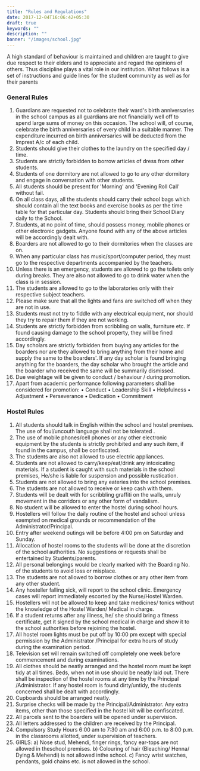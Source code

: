 ```yaml
---
title: "Rules and Regulations"
date: 2017-12-04T16:06:42+05:30
draft: true
keywords: ""
description: ""
banner: "/images/school.jpg"
---
```

A high standard of behaviour is maintained and children are taught to give due respect to their elders and to appreciate and regard the opinions of others. Thus discipline plays a vital role in our institution.
What follows is a set of instructions and guide lines for the student community as well as for their parents

### General Rules

1.	Guardians are requested not to celebrate their ward's birth anniversaries in the school campus as all guardians are not financially well off to spend large sums of money on this occasion. The school will, of course, celebrate the birth anniversaries of every child in a suitable manner. The expenditure incurred on birth anniversaries will be deducted from the Imprest A/c of each child.
2.	Students should give their clothes to the laundry on the specified day / time.
3.	Students are strictly forbidden to borrow articles of dress from other students.
4.	Students of one dormitory are not allowed to go to any other dormitory and engage in conversation with other students.
5.	All students should be present for 'Morning' and 'Evening Roll Call' without fail.
6.	On all class days, all the students should carry their school bags which should contain all the text books and exercise books as per the time table for that particular day. Students should bring their School Diary daily to the School.
7.	Students, at no point of time, should possess money, mobile phones or other electronic gadgets. Anyone found with any of the above articles will be accordingly dealt with.
8.	Boarders are not allowed to go to their dormitories when the classes are on.
9.	When any particular class has music/sport/computer period, they must go to the respective departments accompanied by the teachers.
10.	Unless there is an emergency, students are allowed to go the toilets only during breaks. They are also not allowed to go to drink water when the class is in session.
11.	The students are allowed to go to the laboratories only with their respective subject teachers.
12.	Please make sure that all the lights and fans are switched off when they are not in use.
13.	Students must not try to fiddle with any electrical equipment, nor should they try to repair them if they are not working.
14.	Students are strictly forbidden from scribbling on walls, furniture etc. If found causing damage to the school property, they will be fined accordingly.
15.	Day scholars are strictly forbidden from buying any articles for the boarders nor are they allowed to bring anything from their home and supply the same to the boarders'. If any day scholar is found bringing anything for the boarders, the day scholar who brought the article and the boarder who received the same will be summarily dismissed.
16.	Due weightage will be given to conduct / behaviour / during promotion.
17.	Apart from academic performance following parameters shall be considered for promotion: • Conduct • Leadership Skill • Helpfulness • Adjustment • Perseverance • Dedication • Commitment

### Hostel Rules

1.	All students should talk in English within the school and hostel premises. The use of foul/uncouth language shall not be tolerated .
2.	The use of mobile phones/cell phones or any other electronic equipment by the students is strictly prohibited and any such item, if found in the campus, shall be confiscated.
3.	The students are also not allowed to use electric appliances.
4.	Students are not allowed to carry/keep/eat/drink any intoxicating materials. If a student is caught with such materials in the school premises, He/she is liable for suspension and possible rustication.
5.	Students are not allowed to bring any eateries into the school premises.
6.	The students are not allowed to receive or keep cash with them.
7.	Students will be dealt with for scribbling graffiti on the walls, unruly movement in the corridors or any other form of vandalism.
8.	No student will be allowed to enter the hostel during school hours.
9.	Hostellers will follow the daily routine of the hostel and school unless exempted on medical grounds or recommendation of the Administrator/Principal.
10.	Entry after weekend outings will be before 4:00 pm on Saturday and Sunday.
11.	Allocation of hostel rooms to the students will be done at the discretion of the school authorities. No suggestions or requests shall be entertained by Students/parents.
12.	All personal belongings would be clearly marked with the Boarding No. of the students to avoid loss or misplace.
13.	The students are not allowed to borrow clothes or any other item from any other student.
14.	Any hosteller falling sick, will report to the school clinic. Emergency cases will report immediately escorted by the Nurse/Hostel Warden.
15.	Hostellers will not be allowed to keep and take medicines/ tonics without the knowledge of the Hostel Warden/ Medical in charge.
16.	If a student returns after any illness, he/ she should bring a fitness certificate, get it signed by the school medical in charge and show it to the school authorities before rejoining the hostel.
17.	All hostel room lights must be put off by 10:00 pm except with special permission by the Administrator /Principal for extra hours of study during the examination period.
18.	Television set will remain switched off completely one week before commencement and during examinations.
19.	All clothes should be neatly arranged and the hostel room must be kept tidy at all times. Beds, when not in use should be neatly laid out. There shall be inspection of the hostel rooms at any time by the Principal /Administrator. If any hostel room is found dirty/untidy, the students concerned shall be dealt with accordingly.
20.	Cupboards should be arranged neatly.
21.	Surprise checks will be made by the Principal/Administrator. Any extra items, other than those specified in the hostel kit will be confiscated.
22.	All parcels sent to the boarders will be opened under supervision.
23.	All letters addressed to the children are received by the Principal.
24.	Compulsory Study Hours 6:00 am to 7:30 am and 6:00 p.m. to 8:00 p.m. in the classrooms allotted, under supervision of teachers.
25.	GIRLS: a) Nose stud, Mehendi, finger rings, fancy ear-tops are not allowed in theschool premises. b) Colouring of hair (Bleaching/ Henna/ Dying & Mehendi) is not allowed inthe school. c) Fancy wrist watches, pendants, gold chains etc. is not allowed in the school.
